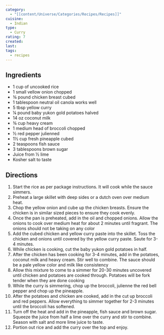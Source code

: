 ```yaml
---
category:
  - "[[content/Universe/Categories/Recipes/Recipes]]"
cuisine:
  - Indian
type:
  - Curry
rating: 7
created: 
last: 
tags:
  - recipes
---
```

## Ingredients

- 1 cup of uncooked rice
- 1 small vellow onion chopped
-  ¾ pound chicken breast cubed
-  1 tablespoon neutral oil canola works well
-  5 tbsp yellow curry 
-  ¼ pound baby yukon gold potatoes halved
-  14 oz coconut milk
-  ¾ cup heavy cream
-  1 medium head of broccoli chopped
-  ½ red pepper julienned
-  1½ cup fresh pineapple cubed
-  2 teaspoons fish sauce
-  3 tablespoons brown sugar
-  Juice from ½ lime
-  Kosher salt to taste

## Directions

1. Start the rice as per package instructions. It will cook while the sauce simmers.
2. Preheat a large skillet with deep sides or a dutch oven over medium heat.
3. Chop the yellow onion and cube up the chicken breasts. Ensure the chicken is in similar sized pieces to ensure they cook evenly.
4. Once the pan is preheated, add in the oil and chopped onions. Allow the onions to cook over medium heat for about 2 minutes until fragrant. The onions should not be taking on any color
5. Add the cubed chicken and yellow curry paste into the skillet. Toss the chicken and onions until covered by the yellow curry paste. Saute for 3-4 minutes.
6. While chicken is cooking, cut the baby yukon gold potatoes in half.
7. After the chicken has been cooking for 3-4 minutes, add in the potatoes, coconut milk and heavy cream. Stir well to combine. The sauce should be a pale yellow color and milk like consistency 
8. Allow this mixture to come to a simmer for 20-30 minutes uncovered until chicken and potatoes are cooked through. Potatoes will be fork tender when they are done cooking
9. While the curry is simmering, chop up the broccoli, julienne the red bell pepper and chop up the pineapple.
10. After the potatoes and chicken are cooked, add in the cut up broccoli and red peppers. Allow everything to simmer together for 2-3 minutes until the broccoli has softened.
11. Turn off the heat and add in the pineapple, fish sauce and brown sugar. Squeeze the juice from half a lime over the curry and stir to combine. Season with salt and more lime juice to taste.
12. Portion out rice and add the curry over the top and enjoy.

